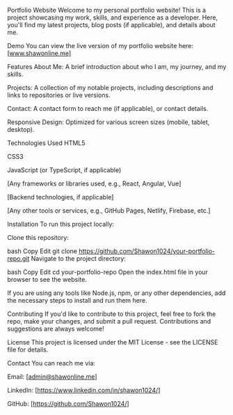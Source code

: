 Portfolio Website
Welcome to my personal portfolio website! This is a project showcasing my work, skills, and experience as a developer. Here, you'll find my latest projects, blog posts (if applicable), and details about me.

Demo
You can view the live version of my portfolio website here: [www.shawonline.me]

Features
About Me: A brief introduction about who I am, my journey, and my skills.

Projects: A collection of my notable projects, including descriptions and links to repositories or live versions.

Contact: A contact form to reach me (if applicable), or contact details.

Responsive Design: Optimized for various screen sizes (mobile, tablet, desktop).

Technologies Used
HTML5

CSS3

JavaScript (or TypeScript, if applicable)

[Any frameworks or libraries used, e.g., React, Angular, Vue]

[Backend technologies, if applicable]

[Any other tools or services, e.g., GitHub Pages, Netlify, Firebase, etc.]

Installation
To run this project locally:

Clone this repository:

bash
Copy
Edit
git clone https://github.com/Shawon1024/your-portfolio-repo.git
Navigate to the project directory:

bash
Copy
Edit
cd your-portfolio-repo
Open the index.html file in your browser to see the website.

If you are using any tools like Node.js, npm, or any other dependencies, add the necessary steps to install and run them here.

Contributing
If you'd like to contribute to this project, feel free to fork the repo, make your changes, and submit a pull request. Contributions and suggestions are always welcome!

License
This project is licensed under the MIT License - see the LICENSE file for details.

Contact
You can reach me via:

Email: [admin@shawonline.me]

LinkedIn: [https://www.linkedin.com/in/shawon1024/]

GitHub: [https://github.com/Shawon1024/]
